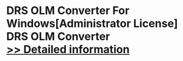 # DRS OLM Converter For Windows[Administrator License]<br />DRS OLM Converter<br />[>> Detailed information](https://secure.shareit.com/shareit/product.html?productid=301004312&affiliateid=200057808)